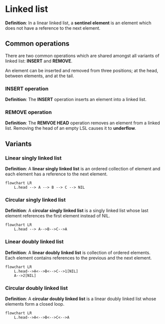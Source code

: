 # Linked list

**Definition**: In a linear linked list, a **sentinel element** is an element which does not have a reference to the next element.

## Common operations

There are two common operations which are shared amongst all variants of linked list: **INSERT** and **REMOVE**.

An element can be inserted and removed from three positions; at the head, between elements, and at the tail.

### INSERT operation

**Definition**: The **INSERT** operation inserts an element into a linked list. 

### REMOVE operation

**Definition**: The **REMVOE HEAD** operation removes an element from a linked list. Removing the head of an empty LSL causes it to **underflow**.

## Variants

### Linear singly linked list

**Definition**: A **linear singly linked list** is an ordered collection of element and each element has a reference to the next element.

```mermaid
flowchart LR
	L.head --> A --> B --> C --> NIL
```

### Circular singly linked list

**Definition**: A **circular singly linked list** is a singly linked list whose last element references the first element instead of NIL.

```mermaid
flowchart LR
	L.head --> A-->B-->C-->A
```

### Linear doubly linked list

**Definition**: A **linear doubly linked list** is collection of ordered elements. Each element contains references to the previous and the next element.

```mermaid
flowchart LR
	L.head-->A<-->B<-->C-->1[NIL]
	A-->2[NIL]
```

### Circular doubly linked list

**Definition**: A **circular doubly linked list** is a linear doubly linked list whose elements form a closed loop.

```mermaid
flowchart LR
	L.head-->A<-->B<-->C<-->A
```



